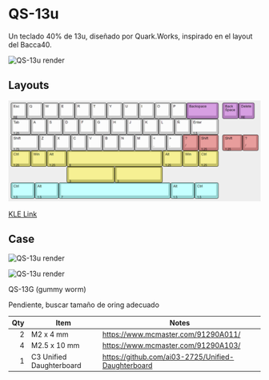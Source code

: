 # QS-13u

Un teclado 40% de 13u, diseñado por Quark.Works, inspirado en el layout del Bacca40.

![QS-13u render](./resources/QS-13_RGB_accents.png)

## Layouts

![QS-13u layouts](./resources/keyboard-layout.png)

[KLE Link](http://www.keyboard-layout-editor.com/#/gists/edd9330d8816866bf59f697946c975f9)

## Case

![QS-13u render](./resources/QS-13_blue_hangul.png)

![QS-13u render](./resources/QS-13_blue_hangul_2.png)

QS-13G (gummy worm)

Pendiente, buscar tamaño de oring adecuado

| Qty | Item						| Notes							|
|----:|-------------------------------------------------|-------------------------------------------------------|
|   2	| M2 x 4 mm						| https://www.mcmaster.com/91290A011/		|
|   4	| M2.5 x 10 mm					| https://www.mcmaster.com/91290A103/		|
|   1	| C3 Unified Daughterboard			| https://github.com/ai03-2725/Unified-Daughterboard	|